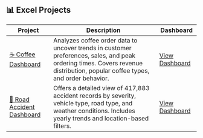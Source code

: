 ## 📊 Excel Projects

| Project | Description | Dashboard |
|---------|-------------|-----------|
| [☕ Coffee Dashboard](https://github.com/your-username/coffee-dashboard) | Analyzes coffee order data to uncover trends in customer preferences, sales, and peak ordering times. Covers revenue distribution, popular coffee types, and order behavior. | [View Dashboard](https://github.com/your-username/coffee-dashboard/blob/main/coffee_dashboard.xlsx) |
| [🚗 Road Accident Dashboard](https://github.com/your-username/road-accident-dashboard) | Offers a detailed view of 417,883 accident records by severity, vehicle type, road type, and weather conditions. Includes yearly trends and location-based filters. | [View Dashboard](https://github.com/your-username/road-accident-dashboard/blob/main/road_accident.xlsx) |
